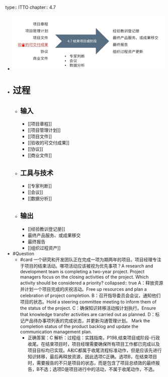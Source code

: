 type:: ITTO
chapter:: 4.7

- ![image.png](../assets/image_1747666475484_0.png)
- # 过程
	- ## 输入
		- [[项目章程]]
		- [[项目管理计划]]
		- [[项目文件]]
		- [[验收的可交付成果]]
		- [[协议]]
		- [[商业文件]]
	- ## 工具与技术
		- [[专家判断]]
		- [[会议]]
		- [[数据分析]]
	- ## 输出
		- [[经验教训登记册]]
		- 最终产品服务、或成果移交
		- 最终报告
		- [[组织过程资产]]
- #Question
	- #card 一个研究和开发团队正在完成一项为期两年的项目。项目经理专注于项目的结束活动。哪项活动应该被视为优先事项？A research and development team is completing a two-year project. Project managers focus on the closing activities of the project. Which activity should be considered a priority?
	  collapsed:: true
	  A：释放资源并计划一个项目完成的庆祝活动。Free up resources and plan a celebration of project completion.
	  B：召开指导委员会会议，通知他们项目的状态。Hold a steering committee meeting to inform them of the status of the project.
	  C：确保知识转移活动按计划执行。Ensure that knowledge transfer activities are carried out as planned.
	  D：标记产品待办事项列表的完成状态，并更新沟通管理计划。 Mark the completion status of the product backlog and update the communication management plan.
		- 正确答案：C
		  解析：过程组：实践指南，P198,结束项目或阶段-行政收尾。在结束项目时，项目经理需要确保所有项目工作都已完成以及项目目标均已实现。A和C都属于收尾流程标准动作，但是应该先进行知识转移，最后再释放资源，因此选项C正确。选项B，在结束项目时，需要报告的不只是项目的状态，而是包含了项目总绩效的最终报告，B不选；选项D是项目进行中的活动，不属于收尾动作，不选。